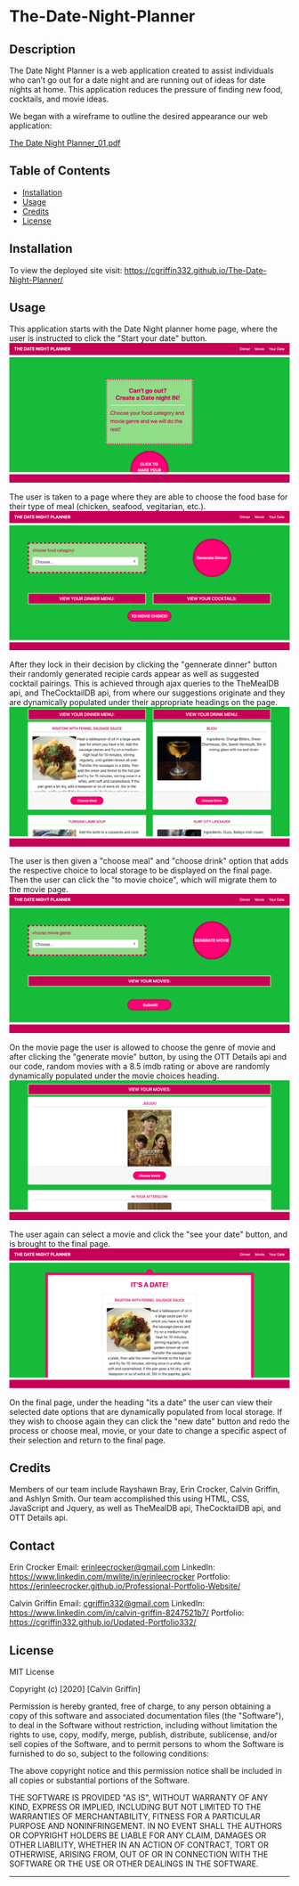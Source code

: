 # The-Date-Night-Planner

## Description 

The Date Night Planner is a web application created to assist individuals who can’t go out for a date night and are running out of ideas for date nights at home. This application reduces the pressure of finding new food, cocktails, and movie ideas.

We began with a wireframe to outline the desired appearance our web application:

[The Date Night Planner_01.pdf](https://github.com/erinleecrocker/Erin-my-responsive-portfolio/files/5248802/The.Date.Night.Planner_01.pdf)

## Table of Contents 

* [Installation](#installation)
* [Usage](#usage)
* [Credits](#credits)
* [License](#license)


## Installation

To view the deployed site visit:
https://cgriffin332.github.io/The-Date-Night-Planner/

## Usage 

This application starts with the Date Night planner home page, where the user is instructed to click the "Start your date" button. 
![Image of Title Page](./assets/images/date1.png)

The user is taken to a page where they are able to choose the food base for their type of meal (chicken, seafood, vegitarian, etc.). 
![Image Choose Dinner Page](./assets/images/date2.png)

After they lock in their decision by clicking the  "gennerate dinner" button their randomly generated recipie cards appear as well as suggested cocktail pairings. This is achieved through ajax queries to the TheMealDB api, and TheCocktailDB api, from where our suggestions originate and they are dynamically populated under their appropriate headings on the page. 
![Image Populated Meals](./assets/images/date3.png)

The user is then given a "choose meal" and "choose drink" option that adds the respective choice to local storage to be displayed on the final page. Then the user can click the "to movie choice", which will migrate them to the movie page. 
![Image Choose Movie Page](./assets/images/date4.png)

On the movie page the user is allowed to choose the genre of movie and after clicking the "generate movie" button, by using the OTT Details api and our code, random movies with a 8.5 imdb rating or above are randomly dynamically populated under the movie choices heading. 
![Image Populated Movies](./assets/images/date5.png)

The user again can select a movie and click the "see your date" button, and is brought to the final page. 
![Image of Final Page](./assets/images/date6.png)

On the final page, under the heading "its a date" the user can view their selected date options that are dynamically populated from local storage. If they wish to choose again they can click the "new date" button and redo the process or choose meal, movie, or your date to change a specific aspect of their selection and return to the final page.

## Credits

Members of our team include Rayshawn Bray, Erin Crocker, Calvin Griffin, and Ashlyn Smith. Our team accomplished this using HTML, CSS, JavaScript and Jquery, as well as TheMealDB api, TheCocktailDB api, and OTT Details api.

## Contact
Erin Crocker
Email: erinleecrocker@gmail.com
LinkedIn: https://www.linkedin.com/mwlite/in/erinleecrocker
Portfolio: https://erinleecrocker.github.io/Professional-Portfolio-Website/

Calvin Griffin
Email: cgriffin332@gmail.com
LinkedIn: https://www.linkedin.com/in/calvin-griffin-8247521b7/
Portfolio: https://cgriffin332.github.io/Updated-Portfolio332/

## License

MIT License

Copyright (c) [2020] [Calvin Griffin]

Permission is hereby granted, free of charge, to any person obtaining a copy
of this software and associated documentation files (the "Software"), to deal
in the Software without restriction, including without limitation the rights
to use, copy, modify, merge, publish, distribute, sublicense, and/or sell
copies of the Software, and to permit persons to whom the Software is
furnished to do so, subject to the following conditions:

The above copyright notice and this permission notice shall be included in all
copies or substantial portions of the Software.

THE SOFTWARE IS PROVIDED "AS IS", WITHOUT WARRANTY OF ANY KIND, EXPRESS OR
IMPLIED, INCLUDING BUT NOT LIMITED TO THE WARRANTIES OF MERCHANTABILITY,
FITNESS FOR A PARTICULAR PURPOSE AND NONINFRINGEMENT. IN NO EVENT SHALL THE
AUTHORS OR COPYRIGHT HOLDERS BE LIABLE FOR ANY CLAIM, DAMAGES OR OTHER
LIABILITY, WHETHER IN AN ACTION OF CONTRACT, TORT OR OTHERWISE, ARISING FROM,
OUT OF OR IN CONNECTION WITH THE SOFTWARE OR THE USE OR OTHER DEALINGS IN THE
SOFTWARE.


---







 





